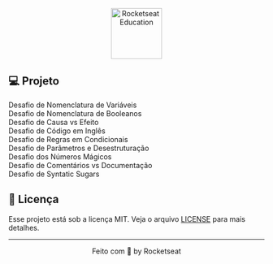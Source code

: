 <p align="center">
  <img alt="Rocketseat Education" src="https://avatars.githubusercontent.com/u/69590972?s=200&v=4" width="100px" />
</p>

## 💻 Projeto

Desafio de Nomenclatura de Variáveis <br>
Desafio de Nomenclatura de Booleanos <br>
Desafio de Causa vs Efeito <br>
Desafio de Código em Inglês <br>
Desafio de Regras em Condicionais <br>
Desafio de Parâmetros e Desestruturação <br>
Desafio dos Números Mágicos <br>
Desafio de Comentários vs Documentação <br>
Desafio de Syntatic Sugars

## 📝 Licença

Esse projeto está sob a licença MIT. Veja o arquivo [LICENSE](LICENSE) para mais detalhes.

---

<p align="center">
  Feito com 💜 by Rocketseat
</p>
